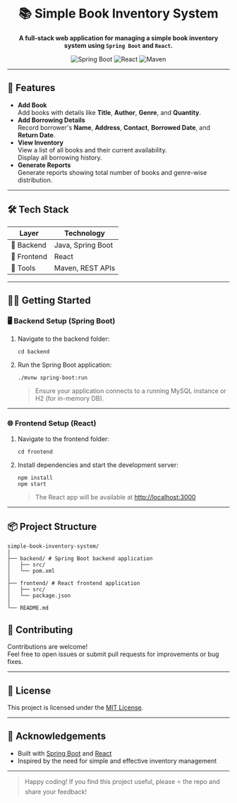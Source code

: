 <h1 align="center">📚 Simple Book Inventory System</h1>

<p align="center">
  <b>A full-stack web application for managing a simple book inventory system using <code>Spring Boot</code> and <code>React</code>.</b>
</p>

<p align="center">
  <img src="https://img.shields.io/badge/backend-Spring%20Boot-green?logo=springboot" alt="Spring Boot"/>
  <img src="https://img.shields.io/badge/frontend-React-blue?logo=react" alt="React"/>
  <img src="https://img.shields.io/badge/build-Maven-orange?logo=apachemaven" alt="Maven"/>
</p>

---

## 🚀 Features

- **Add Book**  
  Add books with details like <b>Title</b>, <b>Author</b>, <b>Genre</b>, and <b>Quantity</b>.
- **Add Borrowing Details**  
  Record borrower's <b>Name</b>, <b>Address</b>, <b>Contact</b>, <b>Borrowed Date</b>, and <b>Return Date</b>.
- **View Inventory**  
  View a list of all books and their current availability.  
  Display all borrowing history.
- **Generate Reports**  
  Generate reports showing total number of books and genre-wise distribution.

---

## 🛠️ Tech Stack

| Layer     | Technology        |
|-----------|-------------------|
| 🎯 Backend  | Java, Spring Boot |
| 🎨 Frontend | React             |
| 🧰 Tools    | Maven, REST APIs  |

---

## 🧑‍💻 Getting Started

### 🖥 Backend Setup (Spring Boot)

1. Navigate to the backend folder:
    ```
    cd backend
    ```
2. Run the Spring Boot application:
    ```
    ./mvnw spring-boot:run
    ```
    > Ensure your application connects to a running MySQL instance or H2 (for in-memory DB).

---

### 🌐 Frontend Setup (React)

1. Navigate to the frontend folder:
    ```
    cd frontend
    ```
2. Install dependencies and start the development server:
    ```
    npm install
    npm start
    ```
    > The React app will be available at [http://localhost:3000](http://localhost:3000)

---



## 📦 Project Structure

```
simple-book-inventory-system/
│
├── backend/ # Spring Boot backend application
│   ├── src/
│   └── pom.xml
│
├── frontend/ # React frontend application
│   ├── src/
│   └── package.json
│
└── README.md
```

## 🤝 Contributing

Contributions are welcome!  
Feel free to open issues or submit pull requests for improvements or bug fixes.

---

## 📄 License

This project is licensed under the [MIT License](LICENSE).

---

## 🙌 Acknowledgements

- Built with [Spring Boot](https://spring.io/projects/spring-boot) and [React](https://react.dev/)
- Inspired by the need for simple and effective inventory management

---

> Happy coding! If you find this project useful, please ⭐️ the repo and share your feedback!

